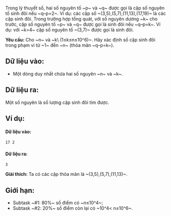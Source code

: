 Trong lý thuyết số, hai số nguyên tố ~p~ và ~q~ được gọi là cặp số nguyên tố sinh đôi nếu ~q–p=2~. Ví dụ: các cặp số ~(3,5),(5,7),(11,13),(17,19)~ là các cặp sinh đôi. Trong trường hợp tổng quát, với số nguyên dương ~k~ cho trước, cặp số nguyên tố ~p~ và ~q~ được gọi là sinh đôi nếu ~q–p=k~. Ví dụ: với ~k=4~ cặp số nguyên tố ~(3,7)~ được gọi là sinh đôi.

**Yêu cầu:** Cho ~n~ và ~k\ (1≤k≤n≤10^6)~. Hãy xác định số cặp sinh đôi trong phạm vi từ ~1~ đến ~n~ (thỏa mãn ~q–p=k~).

## Dữ liệu vào:
- Một dòng duy nhất chứa hai số nguyên ~n~ và ~k~.

## Dữ liệu ra:
Một số nguyên là số lượng cặp sinh đôi tìm được.

## Ví dụ:
#### Dữ liệu vào:
```
17 2
```

#### Dữ liệu ra:
```
3
```

**Giải thích:** Ta có các cặp thỏa mãn là ~(3,5),(5,7),(11,13)~.

## Giới hạn:
- Subtask ~\#1: 80\%~ số điểm có ~n≤10^4~;
- Subtask ~\#2: 20\%~ số điểm còn lại có ~10^4< n≤10^6~.